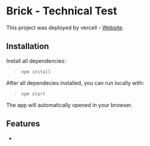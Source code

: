 # Brick - Technical Test

This project was deployed by vercell - [Website]().

## Installation

Install all dependencies:

> `npm install`

After all dependecies installed, you can run locally with:

> `npm start`

The app will automatically opened in your browser.

## Features

*
